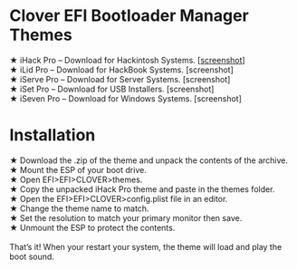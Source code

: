 # Clover EFI Bootloader Manager Themes
★ iHack Pro – Download for Hackintosh Systems. [<a href="https://www.dualbootpc.com/wp-content/uploads/iHackPro.png" target="_blank">screenshot</a>]<br>
★ iLid Pro – Download for HackBook Systems. [screenshot]<br>
★ iServe Pro – Download for Server Systems. [screenshot]<br>
★ iSet Pro – Download for USB Installers. [screenshot]<br>
★ iSeven Pro – Download for Windows Systems. [screenshot]<br>

# Installation
★ Download the .zip of the theme and unpack the contents of the archive.<br>
★ Mount the ESP of your boot drive.<br>
★ Open EFI>EFI>CLOVER>themes.<br>
★ Copy the unpacked iHack Pro theme and paste in the themes folder.<br>
★ Open the EFI>EFI>CLOVER>config.plist file in an editor.<br>
★ Change the theme name to match.<br>
★ Set the resolution to match your primary monitor then save.<br>
★ Unmount the ESP to protect the contents.<br>
<br>
That’s it! When your restart your system, the theme will load and play the boot sound.<br>

